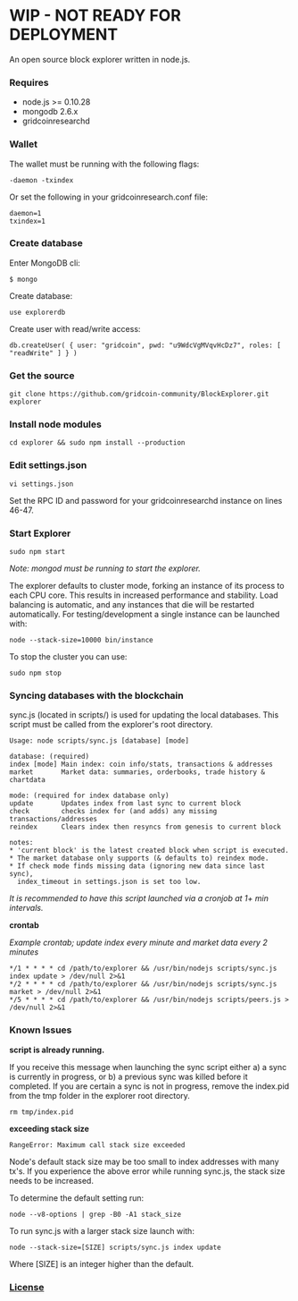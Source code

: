 WIP - NOT READY FOR DEPLOYMENT
================

An open source block explorer written in node.js.

### Requires

*  node.js >= 0.10.28
*  mongodb 2.6.x
*  gridcoinresearchd

### Wallet

The wallet must be running with the following flags:

    -daemon -txindex

Or set the following in your gridcoinresearch.conf file:

	daemon=1
	txindex=1

### Create database

Enter MongoDB cli:

    $ mongo

Create database:

    use explorerdb

Create user with read/write access:

    db.createUser( { user: "gridcoin", pwd: "u9WdcVgMVqvHcDz7", roles: [ "readWrite" ] } )

### Get the source

    git clone https://github.com/gridcoin-community/BlockExplorer.git explorer

### Install node modules

    cd explorer && sudo npm install --production
	
### Edit settings.json

	vi settings.json
	
Set the RPC ID and password for your gridcoinresearchd instance on lines 46-47.

### Start Explorer

    sudo npm start

*Note: mongod must be running to start the explorer.*

The explorer defaults to cluster mode, forking an instance of its process to each CPU core. This results in increased performance and stability. Load balancing is automatic, and any instances that die will be restarted automatically. For testing/development a single instance can be launched with:

    node --stack-size=10000 bin/instance

To stop the cluster you can use:

    sudo npm stop

### Syncing databases with the blockchain

sync.js (located in scripts/) is used for updating the local databases. This script must be called from the explorer's root directory.

    Usage: node scripts/sync.js [database] [mode]

    database: (required)
    index [mode] Main index: coin info/stats, transactions & addresses
    market       Market data: summaries, orderbooks, trade history & chartdata

    mode: (required for index database only)
    update       Updates index from last sync to current block
    check        checks index for (and adds) any missing transactions/addresses
    reindex      Clears index then resyncs from genesis to current block

    notes:
    * 'current block' is the latest created block when script is executed.
    * The market database only supports (& defaults to) reindex mode.
    * If check mode finds missing data (ignoring new data since last sync),
      index_timeout in settings.json is set too low.


*It is recommended to have this script launched via a cronjob at 1+ min intervals.*

**crontab**

*Example crontab; update index every minute and market data every 2 minutes*

    */1 * * * * cd /path/to/explorer && /usr/bin/nodejs scripts/sync.js index update > /dev/null 2>&1
    */2 * * * * cd /path/to/explorer && /usr/bin/nodejs scripts/sync.js market > /dev/null 2>&1
    */5 * * * * cd /path/to/explorer && /usr/bin/nodejs scripts/peers.js > /dev/null 2>&1


### Known Issues

**script is already running.**

If you receive this message when launching the sync script either a) a sync is currently in progress, or b) a previous sync was killed before it completed. If you are certain a sync is not in progress, remove the index.pid from the tmp folder in the explorer root directory.

    rm tmp/index.pid

**exceeding stack size**

    RangeError: Maximum call stack size exceeded

Node's default stack size may be too small to index addresses with many tx's. If you experience the above error while running sync.js, the stack size needs to be increased.

To determine the default setting run:

    node --v8-options | grep -B0 -A1 stack_size

To run sync.js with a larger stack size launch with:

    node --stack-size=[SIZE] scripts/sync.js index update

Where [SIZE] is an integer higher than the default.

### [License](LICENSE)
